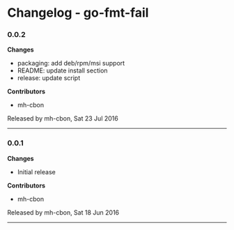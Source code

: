 # Changelog - go-fmt-fail

### 0.0.2

__Changes__

- packaging: add deb/rpm/msi support
- README: update install section
- release: update script

__Contributors__

- mh-cbon

Released by mh-cbon, Sat 23 Jul 2016
______________

### 0.0.1

__Changes__

- Initial release

__Contributors__

- mh-cbon

Released by mh-cbon, Sat 18 Jun 2016
______________


